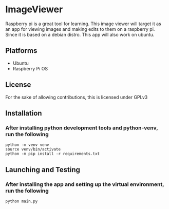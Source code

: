 # ImageViewer
Raspberry pi is a great tool for learning. This image viewer will target it as an app for viewing images and making edits to them on a raspberry pi. Since it is based on a debian distro. This app will also work on ubuntu.

## Platforms
- Ubuntu
- Raspberry Pi OS

## License
For the sake of allowing contributions, this is licensed under GPLv3

## Installation
### After installing python development tools and python-venv, run the following 
    python -m venv venv
    source venv/bin/activate
    python -m pip install -r requirements.txt

## Launching and Testing
### After installing the app and setting up the virtual environment, run the following
    python main.py
